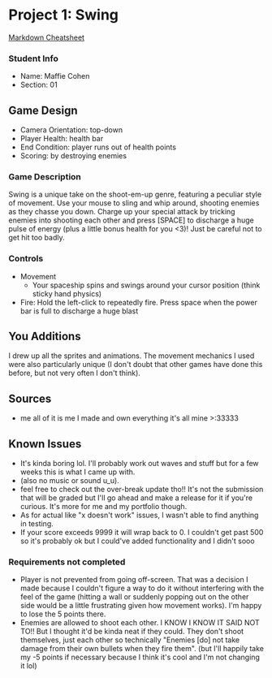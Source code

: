 # Project 1: Swing

[Markdown Cheatsheet](https://github.com/adam-p/markdown-here/wiki/Markdown-Here-Cheatsheet)

### Student Info

-   Name: Maffie Cohen
-   Section: 01

## Game Design

-   Camera Orientation: top-down
-   Player Health: health bar
-   End Condition: player runs out of health points
-   Scoring: by destroying enemies

### Game Description

Swing is a unique take on the shoot-em-up genre, featuring a peculiar style of movement. Use your mouse to sling and whip around, shooting enemies as they chasse you down. Charge up your special attack by tricking enemies into shooting each other and press [SPACE] to discharge a huge pulse of energy (plus a little bonus health for you <3)! Just be careful not to get hit too badly.

### Controls

-   Movement
    - Your spaceship spins and swings around your cursor position (think sticky hand physics)
-   Fire: Hold the left-click to repeatedly fire. Press space when the power bar is full to discharge a huge blast

## You Additions

I drew up all the sprites and animations. The movement mechanics I used were also particularly unique (I don't doubt that other games have done this before, but not very often I don't think).

## Sources

-   me all of it is me I made and own everything it's all mine >:33333

## Known Issues

- It's kinda boring lol. I'll probably work out waves and stuff but for a few weeks this is what I came up with.
- (also no music or sound u_u).
- feel free to check out the over-break update tho!! It's not the submission that will be graded but I'll go ahead and make a release for it if you're curious. It's more for me and my portfolio though.
- As for actual like "x doesn't work" issues, I wasn't able to find anything in testing.
- If your score exceeds 9999 it will wrap back to 0. I couldn't get past 500 so it's probably ok but I could've added functionality and I didn't sooo


### Requirements not completed

- Player is not prevented from going off-screen. That was a decision I made because I couldn't figure a way to do it without interfering with the feel of the game (hitting a wall or suddenly popping out on the other side would be a little frustrating given how movement works). I'm happy to lose the 5 points there.
- Enemies are allowed to shoot each other. I KNOW I KNOW IT SAID NOT TO!! But I thought it'd be kinda neat if they could. They don't shoot themselves,  just each other so technically "Enemies [do] not take damage from their own bullets when they fire them". (but I'll happily take my -5 points if necessary because I think it's cool and I'm not changing it lol)